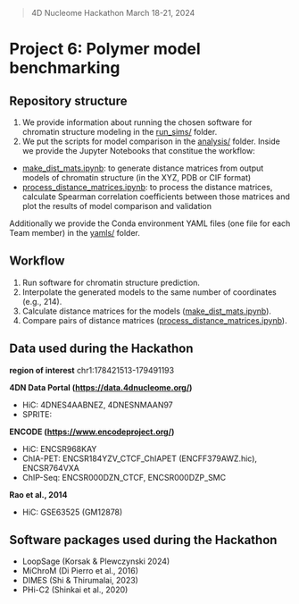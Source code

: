 > 4D Nucleome Hackathon March 18-21, 2024
# Project 6: Polymer model benchmarking

## Repository structure

1. We provide information about running the chosen software for chromatin structure modeling in the [run_sims/](https://github.com/SFGLab/Polymer_model_benchmark/tree/main/run_sims) folder.
2. We put the scripts for model comparison in the [analysis/](https://github.com/SFGLab/Polymer_model_benchmark/tree/main/analysis) folder. Inside we provide the Jupyter Notebooks that constitue the workflow:

- [make_dist_mats.ipynb](https://github.com/SFGLab/Polymer_model_benchmark/blob/main/analysis/make_dist_mats.ipynb): to generate distance matrices from output models of chromatin structure (in the XYZ, PDB or CIF format)
- [process_distance_matrices.ipynb](https://github.com/SFGLab/Polymer_model_benchmark/blob/main/analysis/process_distance_matrices.ipynb): to process the distance matrices, calculate Spearman correlation coefficients between those matrices and plot the results of model comparison and validation

Additionally we provide the Conda environment YAML files (one file for each Team member) in the [yamls/](https://github.com/SFGLab/Polymer_model_benchmark/tree/main/yamls) folder.

## Workflow

1. Run software for chromatin structure prediction.
2. Interpolate the generated models to the same number of coordinates (e.g., 214).
3. Calculate distance matrices for the models ([make_dist_mats.ipynb](https://github.com/SFGLab/Polymer_model_benchmark/blob/main/analysis/make_dist_mats.ipynb)).
4. Compare pairs of distance matrices ([process_distance_matrices.ipynb](https://github.com/SFGLab/Polymer_model_benchmark/blob/main/analysis/process_distance_matrices.ipynb)).

## Data used during the Hackathon

**region of interest** chr1:178421513-179491193

**4DN Data Portal (https://data.4dnucleome.org/)**
- HiC: 4DNES4AABNEZ, 4DNESNMAAN97
- SPRITE:

**ENCODE (https://www.encodeproject.org/)**
- HiC: ENCSR968KAY
- ChIA-PET: ENCSR184YZV_CTCF_ChIAPET (ENCFF379AWZ.hic), ENCSR764VXA
- ChIP-Seq: ENCSR000DZN_CTCF, ENCSR000DZP_SMC

**Rao et al., 2014**
- HiC: GSE63525 (GM12878)

## Software packages used during the Hackathon
- LoopSage (Korsak & Plewczynski 2024)
- MiChroM (Di Pierro et al., 2016)
- DIMES (Shi & Thirumalai, 2023)
- PHi-C2 (Shinkai et al., 2020)

